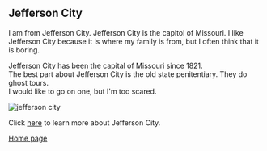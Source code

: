 ## Jefferson City

I am from Jefferson City. Jefferson City is the capitol of Missouri. I like Jefferson City because it is where my family is from, but I often think that it is boring.  

Jefferson City has been the capital of Missouri since 1821.  
The best part about Jefferson City is the old state penitentiary. They do ghost tours.  
I would like to go on one, but I'm too scared.  

![jefferson city](https://upload.wikimedia.org/wikipedia/commons/thumb/a/a3/Jefferson_City.jpg/250px-Jefferson_City.jpg)

Click [here](https://en.wikipedia.org/wiki/Jefferson_City,_Missouri#History) to learn more about Jefferson City. 

[Home page][home]

[home]: https://github.com/ros4ry/ros4ry/blob/main/README.md
